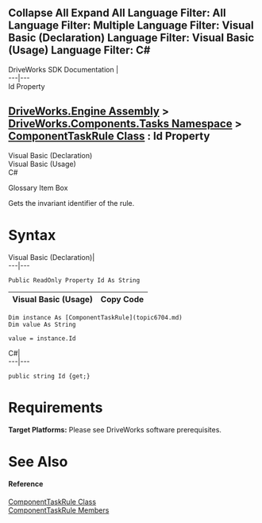 Collapse All Expand All Language Filter: All  Language Filter: Multiple  Language Filter: Visual Basic (Declaration) Language Filter: Visual Basic (Usage) Language Filter: C#  
---  
DriveWorks SDK Documentation  |   
---|---  
Id Property   
  
[DriveWorks.Engine Assembly](topic2156.md) > [DriveWorks.Components.Tasks Namespace](topic6391.md) > [ComponentTaskRule Class](topic6704.md) : Id Property  
---  
  
Visual Basic (Declaration)    
Visual Basic (Usage)    
C# 

Glossary Item Box

Gets the invariant identifier of the rule. 

# Syntax

Visual Basic (Declaration)|   
---|---  
      
    
    Public ReadOnly Property Id As String  
  
Visual Basic (Usage)| Copy Code  
---|---  
      
    
    Dim instance As [ComponentTaskRule](topic6704.md)
    Dim value As String
     
    value = instance.Id  
  
C#|   
---|---  
      
    
    public string Id {get;}  
  
# Requirements

**Target Platforms:** Please see DriveWorks software prerequisites.

# See Also

#### Reference

[ComponentTaskRule Class](topic6704.md)   
[ComponentTaskRule Members](topic6705.md)


